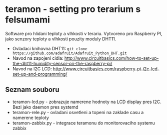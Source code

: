 # teramon - setting pro terarium s felsumami

Software pro hlidani teploty a vlhkosti v terariu. Vytvoreno pro Raspberry PI, jako senzory teploty a vlhkosti pouzity moduly DHT11.

* Ovladaci knihovna DHT11: `git clone https://github.com/adafruit/Adafruit_Python_DHT.git`
* Navod na zapojeni cidla: http://www.circuitbasics.com/how-to-set-up-the-dht11-humidity-sensor-on-the-raspberry-pi/
* Navod na I2C LCD: http://www.circuitbasics.com/raspberry-pi-i2c-lcd-set-up-and-programming/

## Seznam souboru

* teramon-lcd.py - zobrazuje namerene hodnoty na LCD display pres I2C. Bezi jako daemon pres systemd
* teramon-rele.py - ovladani osvetleni a topeni na zaklade casu a namerene teploty
* teramon-zabbix.py - integrace teramonu do monitorovaciho systemu zabbix
